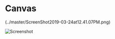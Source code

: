 # Canvas

(../master/ScreenShot2019-03-24at12.41.07PM.png)

![Screenshot](ScreenShot2019-03-24at12.41.07PM.png)
